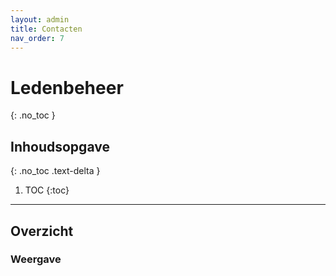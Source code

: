 ```yaml
---
layout: admin
title: Contacten
nav_order: 7
---
```


# Ledenbeheer
{: .no_toc }

## Inhoudsopgave
{: .no_toc .text-delta }

1. TOC
{:toc}

---

## Overzicht

### Weergave

